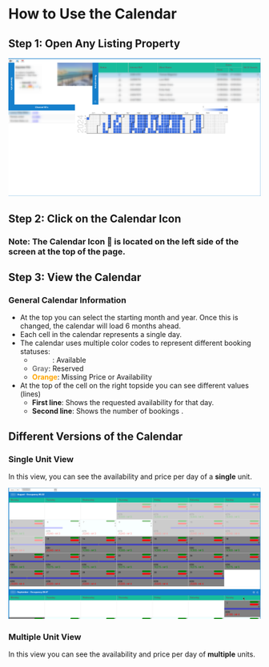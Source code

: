 # How to Use the Calendar

## Step 1: Open Any Listing Property
![Listing Property Info](../images/listing_property_info.png)

## Step 2: Click on the Calendar Icon
### **Note:** The Calendar Icon  is located on the left side of the screen at the top of the page.

## Step 3: View the Calendar
### General Calendar Information
- At the top you can select the starting month and year. Once this is changed, the calendar will load 6 months ahead.
- Each cell in the calendar represents a single day.
- The calendar uses multiple color codes to represent different booking statuses:
    - <span style="color:white;">**White**</span>: Available
    - <span style="color:gray;">**Gray**</span>: Reserved
    - <span style="color:orange;">**Orange**</span>: Missing Price or Availability
- At the top of the cell on the right topside you can see different values (lines)
    - **First line**: Shows the requested availability for that day.
    - **Second line**: Shows the number of bookings .
## Different Versions of the Calendar

### **Single Unit View**
In this view, you can see the availability and price per day of a **single** unit.

![Single unit view](./images/listing_single_calendar_view.png)

### **Multiple Unit View**
In this view you can see the availability and price per day of **multiple** units.

